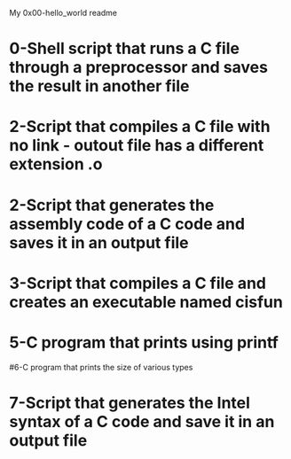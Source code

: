 My 0x00-hello_world readme
# 0-Shell script that runs a C file through a preprocessor and saves the result in another file
# 2-Script that compiles a C file with no link - outout file has a different extension .o
# 2-Script that generates the assembly code of a C code and saves it in an output file
# 3-Script that compiles a C file and creates an executable named cisfun
# 5-C program that prints using printf
#6-C program that prints the size of various types
# 7-Script that generates the Intel syntax of a C code and save it in an output file
